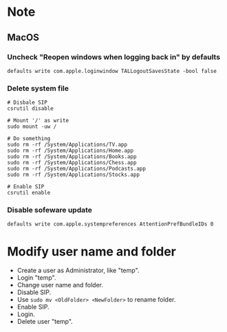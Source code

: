# Note

## MacOS
### Uncheck "Reopen windows when logging back in" by defaults
```
defaults write com.apple.loginwindow TALLogoutSavesState -bool false
```

### Delete system file
```
# Disbale SIP
csrutil disable

# Mount '/' as write
sudo mount -uw /

# Do something
sudo rm -rf /System/Applications/TV.app
sudo rm -rf /System/Applications/Home.app
sudo rm -rf /System/Applications/Books.app
sudo rm -rf /System/Applications/Chess.app
sudo rm -rf /System/Applications/Podcasts.app
sudo rm -rf /System/Applications/Stocks.app

# Enable SIP
csrutil enable
```

### Disable sofeware update
```
defaults write com.apple.systempreferences AttentionPrefBundleIDs 0
```

# Modify user name and folder
- Create a user as Administrator, like "temp".
- Login "temp".
- Change user name and folder.
- Disable SIP.
- Use `sudo mv <OldFolder> <NewFolder>` to rename folder.
- Enable SIP.
- Login.
- Delete user "temp".
